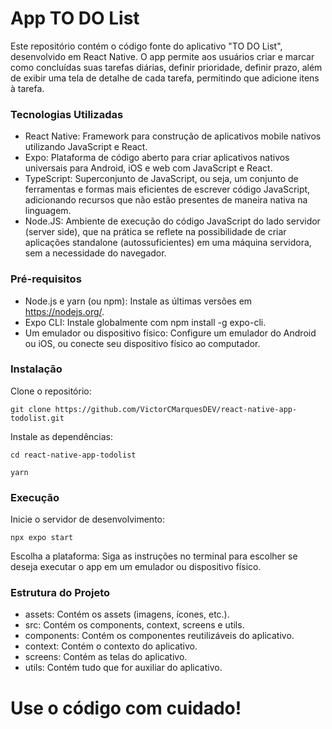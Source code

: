 
# App TO DO List

Este repositório contém o código fonte do aplicativo "TO DO List", desenvolvido em React Native. O app permite aos usuários criar e marcar como concluídas suas tarefas diárias, definir prioridade, definir prazo, além de exibir uma tela de detalhe de cada tarefa, permitindo que adicione itens à tarefa.

### Tecnologias Utilizadas

* React Native: Framework para construção de aplicativos mobile nativos utilizando JavaScript e React.
* Expo: Plataforma de código aberto para criar aplicativos nativos universais para Android, iOS e web com JavaScript e React.
* TypeScript: Superconjunto de JavaScript, ou seja, um conjunto de ferramentas e formas mais eficientes de escrever código JavaScript, adicionando recursos que não estão presentes de maneira nativa na linguagem.
* Node.JS: Ambiente de execução do código JavaScript do lado servidor (server side), que na prática se reflete na possibilidade de criar aplicações standalone (autossuficientes) em uma máquina servidora, sem a necessidade do navegador.

### Pré-requisitos
* Node.js e yarn (ou npm): Instale as últimas versões em https://nodejs.org/.
* Expo CLI: Instale globalmente com npm install -g expo-cli.
* Um emulador ou dispositivo físico: Configure um emulador do Android ou iOS, ou conecte seu dispositivo físico ao computador.

### Instalação
Clone o repositório:
```
git clone https://github.com/VictorCMarquesDEV/react-native-app-todolist.git
```


Instale as dependências:
```
cd react-native-app-todolist
```
```
yarn
```

### Execução
Inicie o servidor de desenvolvimento:
```
npx expo start
```

Escolha a plataforma: Siga as instruções no terminal para escolher se deseja executar o app em um emulador ou dispositivo físico.

### Estrutura do Projeto
* assets: Contém os assets (imagens, ícones, etc.).
* src: Contém os components, context, screens e utils.
* components: Contém os componentes reutilizáveis do aplicativo.
* context: Contém o contexto do aplicativo.
* screens: Contém as telas do aplicativo.
* utils: Contém tudo que for auxiliar do aplicativo.

# Use o código com cuidado!
